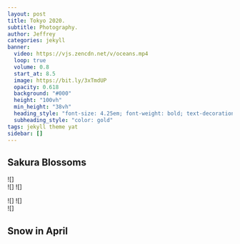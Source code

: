 ```yaml
---
layout: post
title: Tokyo 2020.
subtitle: Photography.
author: Jeffrey
categories: jekyll
banner:
  video: https://vjs.zencdn.net/v/oceans.mp4
  loop: true
  volume: 0.8
  start_at: 8.5
  image: https://bit.ly/3xTmdUP
  opacity: 0.618
  background: "#000"
  height: "100vh"
  min_height: "38vh"
  heading_style: "font-size: 4.25em; font-weight: bold; text-decoration: underline"
  subheading_style: "color: gold"
tags: jekyll theme yat
sidebar: []
---
```


## Sakura Blossoms

![]<img src="/assets/images/pictures/IMG_1214.png" alt="">  
![]<img src="/assets/images/pictures/IMG_1218-min.png" alt=""> 
![]<img src="/assets/images/pictures/IMG_1216-min.png" alt="">  

![]<img src="/assets/images/pictures/IMG_1224-min.png" alt=""> 
![]<img src="/assets/images/pictures/IMG_1228-min.png" alt="">  
![]<img src="/assets/images/pictures/IMG_1225-min.png" alt="">  

## Snow in April
